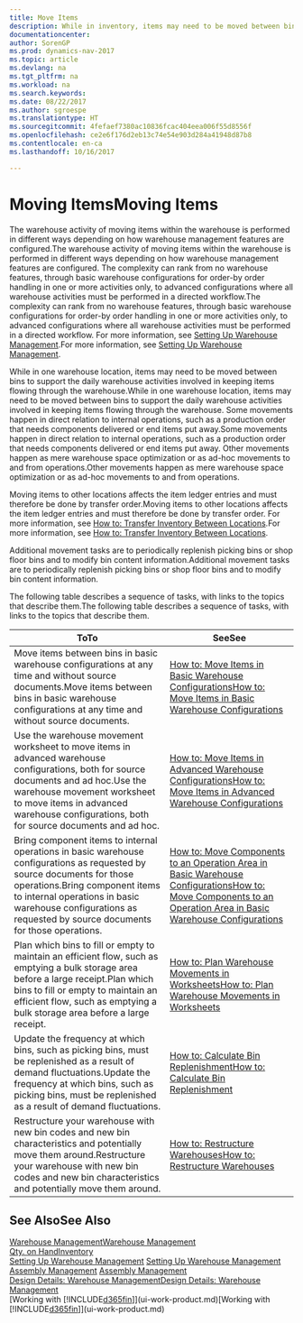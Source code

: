 ```yaml
---
title: Move Items
description: While in inventory, items may need to be moved between bins to support the daily warehouse activities involved in keeping items flowing through the warehouse. Some movements happen in direct relation to internal operations, such as a production order that needs components delivered or end items put away. Other movements happen as mere warehouse space optimization or as ad-hoc movements to and from operations.
documentationcenter: 
author: SorenGP
ms.prod: dynamics-nav-2017
ms.topic: article
ms.devlang: na
ms.tgt_pltfrm: na
ms.workload: na
ms.search.keywords: 
ms.date: 08/22/2017
ms.author: sgroespe
ms.translationtype: HT
ms.sourcegitcommit: 4fefaef7380ac10836fcac404eea006f55d8556f
ms.openlocfilehash: ce2e6f176d2eb13c74e54e903d284a41948d87b8
ms.contentlocale: en-ca
ms.lasthandoff: 10/16/2017

---
```

# <a name="moving-items"></a><span data-ttu-id="af156-105">Moving Items</span><span class="sxs-lookup"><span data-stu-id="af156-105">Moving Items</span></span>
<span data-ttu-id="af156-106">The warehouse activity of moving items within the warehouse is performed in different ways depending on how warehouse management features are configured.</span><span class="sxs-lookup"><span data-stu-id="af156-106">The warehouse activity of moving items within the warehouse is performed in different ways depending on how warehouse management features are configured.</span></span> <span data-ttu-id="af156-107">The complexity can rank from no warehouse features, through basic warehouse configurations for order-by order handling in one or more activities only, to advanced configurations where all warehouse activities must be performed in a directed workflow.</span><span class="sxs-lookup"><span data-stu-id="af156-107">The complexity can rank from no warehouse features, through basic warehouse configurations for order-by order handling in one or more activities only, to advanced configurations where all warehouse activities must be performed in a directed workflow.</span></span> <span data-ttu-id="af156-108">For more information, see [Setting Up Warehouse Management](warehouse-setup-warehouse.md).</span><span class="sxs-lookup"><span data-stu-id="af156-108">For more information, see [Setting Up Warehouse Management](warehouse-setup-warehouse.md).</span></span>

<span data-ttu-id="af156-109">While in one warehouse location, items may need to be moved between bins to support the daily warehouse activities involved in keeping items flowing through the warehouse.</span><span class="sxs-lookup"><span data-stu-id="af156-109">While in one warehouse location, items may need to be moved between bins to support the daily warehouse activities involved in keeping items flowing through the warehouse.</span></span> <span data-ttu-id="af156-110">Some movements happen in direct relation to internal operations, such as a production order that needs components delivered or end items put away.</span><span class="sxs-lookup"><span data-stu-id="af156-110">Some movements happen in direct relation to internal operations, such as a production order that needs components delivered or end items put away.</span></span> <span data-ttu-id="af156-111">Other movements happen as mere warehouse space optimization or as ad-hoc movements to and from operations.</span><span class="sxs-lookup"><span data-stu-id="af156-111">Other movements happen as mere warehouse space optimization or as ad-hoc movements to and from operations.</span></span>

<span data-ttu-id="af156-112">Moving items to other locations affects the item ledger entries and must therefore be done by transfer order.</span><span class="sxs-lookup"><span data-stu-id="af156-112">Moving items to other locations affects the item ledger entries and must therefore be done by transfer order.</span></span> <span data-ttu-id="af156-113">For more information, see [How to: Transfer Inventory Between Locations](inventory-how-transfer-between-locations.md).</span><span class="sxs-lookup"><span data-stu-id="af156-113">For more information, see [How to: Transfer Inventory Between Locations](inventory-how-transfer-between-locations.md).</span></span>  

<span data-ttu-id="af156-114">Additional movement tasks are to periodically replenish picking bins or shop floor bins and to modify bin content information.</span><span class="sxs-lookup"><span data-stu-id="af156-114">Additional movement tasks are to periodically replenish picking bins or shop floor bins and to modify bin content information.</span></span>  

 <span data-ttu-id="af156-115">The following table describes a sequence of tasks, with links to the topics that describe them.</span><span class="sxs-lookup"><span data-stu-id="af156-115">The following table describes a sequence of tasks, with links to the topics that describe them.</span></span>   

|<span data-ttu-id="af156-116">**To**</span><span class="sxs-lookup"><span data-stu-id="af156-116">**To**</span></span>|<span data-ttu-id="af156-117">**See**</span><span class="sxs-lookup"><span data-stu-id="af156-117">**See**</span></span>|  
|------------|-------------|  
|<span data-ttu-id="af156-118">Move items between bins in basic warehouse configurations at any time and without source documents.</span><span class="sxs-lookup"><span data-stu-id="af156-118">Move items between bins in basic warehouse configurations at any time and without source documents.</span></span>|[<span data-ttu-id="af156-119">How to: Move Items in Basic Warehouse Configurations</span><span class="sxs-lookup"><span data-stu-id="af156-119">How to: Move Items in Basic Warehouse Configurations</span></span>](warehouse-how-to-move-items-ad-hoc-in-basic-warehousing.md)|
|<span data-ttu-id="af156-120">Use the warehouse movement worksheet to move items in advanced warehouse configurations, both for source documents and ad hoc.</span><span class="sxs-lookup"><span data-stu-id="af156-120">Use the warehouse movement worksheet to move items in advanced warehouse configurations, both for source documents and ad hoc.</span></span>|[<span data-ttu-id="af156-121">How to: Move Items in Advanced Warehouse Configurations</span><span class="sxs-lookup"><span data-stu-id="af156-121">How to: Move Items in Advanced Warehouse Configurations</span></span>](warehouse-how-to-move-items-in-advanced-warehousing.md)|  
|<span data-ttu-id="af156-122">Bring component items to internal operations in basic warehouse configurations as requested by source documents for those operations.</span><span class="sxs-lookup"><span data-stu-id="af156-122">Bring component items to internal operations in basic warehouse configurations as requested by source documents for those operations.</span></span>|[<span data-ttu-id="af156-123">How to: Move Components to an Operation Area in Basic Warehouse Configurations</span><span class="sxs-lookup"><span data-stu-id="af156-123">How to: Move Components to an Operation Area in Basic Warehouse Configurations</span></span>](warehouse-how-to-move-components-to-an-operation-area-in-basic-warehousing.md)|
|<span data-ttu-id="af156-124">Plan which bins to fill or empty to maintain an efficient flow, such as emptying a bulk storage area before a large receipt.</span><span class="sxs-lookup"><span data-stu-id="af156-124">Plan which bins to fill or empty to maintain an efficient flow, such as emptying a bulk storage area before a large receipt.</span></span>|[<span data-ttu-id="af156-125">How to: Plan Warehouse Movements in Worksheets</span><span class="sxs-lookup"><span data-stu-id="af156-125">How to: Plan Warehouse Movements in Worksheets</span></span>](warehouse-how-to-plan-warehouse-movements-in-worksheets.md)|
|<span data-ttu-id="af156-126">Update the frequency at which bins, such as picking bins, must be replenished as a result of demand fluctuations.</span><span class="sxs-lookup"><span data-stu-id="af156-126">Update the frequency at which bins, such as picking bins, must be replenished as a result of demand fluctuations.</span></span>|[<span data-ttu-id="af156-127">How to: Calculate Bin Replenishment</span><span class="sxs-lookup"><span data-stu-id="af156-127">How to: Calculate Bin Replenishment</span></span>](warehouse-how-to-calculate-bin-replenishment.md)|
|<span data-ttu-id="af156-128">Restructure your warehouse with new bin codes and new bin characteristics and potentially move them around.</span><span class="sxs-lookup"><span data-stu-id="af156-128">Restructure your warehouse with new bin codes and new bin characteristics and potentially move them around.</span></span>|[<span data-ttu-id="af156-129">How to: Restructure Warehouses</span><span class="sxs-lookup"><span data-stu-id="af156-129">How to: Restructure Warehouses</span></span>](warehouse-how-to-restructure-warehouses.md)|  

## <a name="see-also"></a><span data-ttu-id="af156-130">See Also</span><span class="sxs-lookup"><span data-stu-id="af156-130">See Also</span></span>  
[<span data-ttu-id="af156-131">Warehouse Management</span><span class="sxs-lookup"><span data-stu-id="af156-131">Warehouse Management</span></span>](warehouse-manage-warehouse.md)  
[<span data-ttu-id="af156-132">Qty. on Hand</span><span class="sxs-lookup"><span data-stu-id="af156-132">Inventory</span></span>](inventory-manage-inventory.md)  
<span data-ttu-id="af156-133">[Setting Up Warehouse Management](warehouse-setup-warehouse.md)   </span><span class="sxs-lookup"><span data-stu-id="af156-133">[Setting Up Warehouse Management](warehouse-setup-warehouse.md)   </span></span>  
<span data-ttu-id="af156-134">[Assembly Management](assembly-assemble-items.md)  </span><span class="sxs-lookup"><span data-stu-id="af156-134">[Assembly Management](assembly-assemble-items.md)  </span></span>  
[<span data-ttu-id="af156-135">Design Details: Warehouse Management</span><span class="sxs-lookup"><span data-stu-id="af156-135">Design Details: Warehouse Management</span></span>](design-details-warehouse-management.md)  
<span data-ttu-id="af156-136">[Working with [!INCLUDE[d365fin](includes/d365fin_md.md)]](ui-work-product.md)</span><span class="sxs-lookup"><span data-stu-id="af156-136">[Working with [!INCLUDE[d365fin](includes/d365fin_md.md)]](ui-work-product.md)</span></span>

